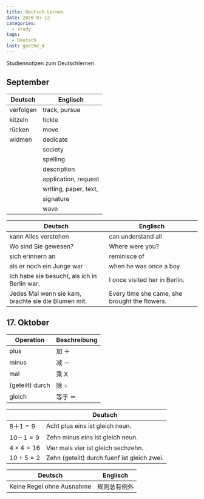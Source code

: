 ```yaml
---
title: Deutsch Lernen
date: 2020-07-12
categories:
  - study
tags:
  - Deutsch
last: goethe_4
---
```


Studiennotizen zum Deutschlernen.

<!-- more -->

## September

| Deutsch                            | Englisch              |
| ---------------------------------- | --------------------- |
| verfolgen                          | track, pursue         |
| kitzeln                            | tickle                |
| rücken                             | move                  |
| widmen                             | dedicate              |
| <d type='ie' text='Gesellschaft'/> | society               |
| <d type='ie' text='Schreibung'/>   | spelling              |
| <d type='ie' text='Beschreibung'/> | description           |
| <d type='er' text='Antrag'/>       | application, request  |
| <d type='ie' text='Schrift'/>      | writing, paper, text, |
| <d type='ie' text='Unterschrift'/> | signature             |
| <d type='ie' text='Welle'/>        | wave                  |

| Deutsch                                             | Englisch                                      |
| --------------------------------------------------- | --------------------------------------------- |
| kann Alles verstehen                                | can understand all                            |
| Wo sind Sie gewesen?                                | Where were you?                               |
| sich erinnern an                                    | reminisce of                                  |
| als er noch ein Junge war                           | when he was once a boy                        |
| Ich habe sie besucht, als ich in Berlin war.        | I once visited her in Berlin.                 |
| Jedes Mal wenn sie kam, brachte sie die Blumen mit. | Every time she came, she brought the flowers. |

## 17. Oktober

| Operation       | Beschreibung |
| --------------- | ------------ |
| plus            | 加 ＋        |
| minus           | 减 －        |
| mal             | 乘 X         |
| (geteilt) durch | 除 ÷         |
| gleich          | 等于 ＝      |

| <d type='ie' text='Mathematik'/> | Deutsch                                     |
| -------------------------------- | ------------------------------------------- |
| $8 ＋ 1 = 9$                     | Acht plus eins ist gleich neun.             |
| $10 － 1 = 9$                    | Zehn minus eins ist gleich neun.            |
| $4 \times 4 = 16$                | Vier mals vier ist gleich sechzehn.         |
| $10 \div 5 = 2$                  | Zehn (geteilt) durch fuenf ist gleich zwei. |

| Deutsch                   | Englisch     |
| ------------------------- | ------------ |
| Keine Regel ohne Ausnahme | 规则总有例外 |
